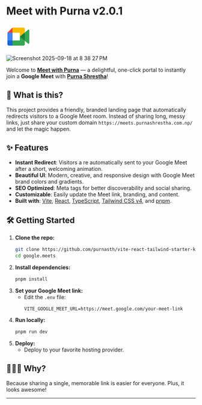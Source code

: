 # Meet with Purna v2.0.1
![Meet with Purna Banner](public/meets.png)

![Screenshot 2025-09-18 at 8 38 27 PM](https://github.com/user-attachments/assets/93a3dab5-dbb0-4086-8e43-8d6fbc30ef14)

Welcome to **[Meet with Purna](https://meets.purnashrestha.com.np//)** — a delightful, one-click portal to instantly join a **Google Meet** with **[Purna Shrestha](https://purnashrestha.com.np/)**!


## 🚀 What is this?
This project provides a friendly, branded landing page that automatically redirects visitors to a Google Meet room. Instead of sharing long, messy links, just share your custom domain `https://meets.purnashrestha.com.np/` and let the magic happen.

## ✨ Features
- **Instant Redirect**: Visitors a re automatically sent to your Google Meet after a short, welcoming animation.
- **Beautiful UI**: Modern, creative, and responsive design with Google Meet brand colors and gradients.
- **SEO Optimized**: Meta tags for better discoverability and social sharing.
- **Customizable**: Easily update the Meet link, branding, and content.
- **Built with**: [Vite](https://vitejs.dev/), [React](https://react.dev/), [TypeScript](https://www.typescriptlang.org/), [Tailwind CSS v4](https://tailwindcss.com/), and [pnpm](https://pnpm.io/).

## 🛠️ Getting Started

1. **Clone the repo:**
   ```sh
   git clone https://github.com/purnasth/vite-react-tailwind-starter-kit.git
   cd google.meets
   ```
2. **Install dependencies:**
   ```sh
   pnpm install
   ```
3. **Set your Google Meet link:**
   - Edit the `.env` file:
     ```env
     VITE_GOOGLE_MEET_URL=https://meet.google.com/your-meet-link
     ```
4. **Run locally:**
   ```sh
   pnpm run dev
   ```
5. **Deploy:**
   - Deploy to your favorite hosting provider.

## 🙋🏿‍♂️ Why?
Because sharing a single, memorable link is easier for everyone. Plus, it looks awesome!

---
